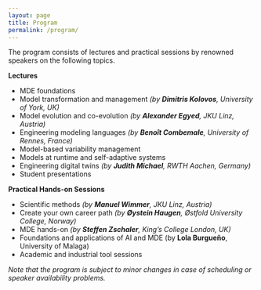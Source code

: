```yaml
---
layout: page
title: Program
permalink: /program/
---
```


The program consists of lectures and practical sessions by renowned speakers on the following topics.

**Lectures**
- MDE foundations
- Model transformation and management _(by **Dimitris Kolovos**, University of York, UK)_
- Model evolution and co-evolution  _(by **Alexander Egyed**, JKU Linz, Austria)_
- Engineering modeling languages _(by **Benoît Combemale**, University of Rennes, France)_
- Model-based variability management
- Models at runtime and self-adaptive systems
- Engineering digital twins _(by **Judith Michael**, RWTH Aachen, Germany)_
- Student presentations

**Practical Hands-on Sessions**
- Scientific methods _(by **Manuel Wimmer**, JKU Linz, Austria)_
- Create your own career path _(by **Øystein Haugen**, Østfold University College, Norway)_
- MDE hands-on _(by **Steffen Zschaler**, King’s College London, UK)_
- Foundations and applications of AI and MDE (by **Lola Burgueño**, University of Malaga)
- Academic and industrial tool sessions


*Note that the program is subject to minor changes
in case of scheduling or speaker availability problems.*


